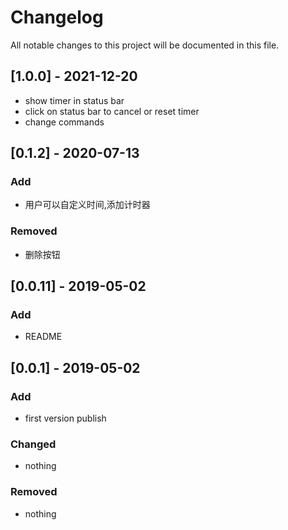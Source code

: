 # Changelog

All notable changes to this project will be documented in this file.

## [1.0.0] - 2021-12-20

- show timer in status bar
- click on status bar to cancel or reset timer
- change commands

## [0.1.2] - 2020-07-13

### Add

- 用户可以自定义时间,添加计时器

### Removed

- 删除按钮

## [0.0.11] - 2019-05-02

### Add

- README

## [0.0.1] - 2019-05-02

### Add

- first version publish

### Changed

- nothing

### Removed

- nothing
